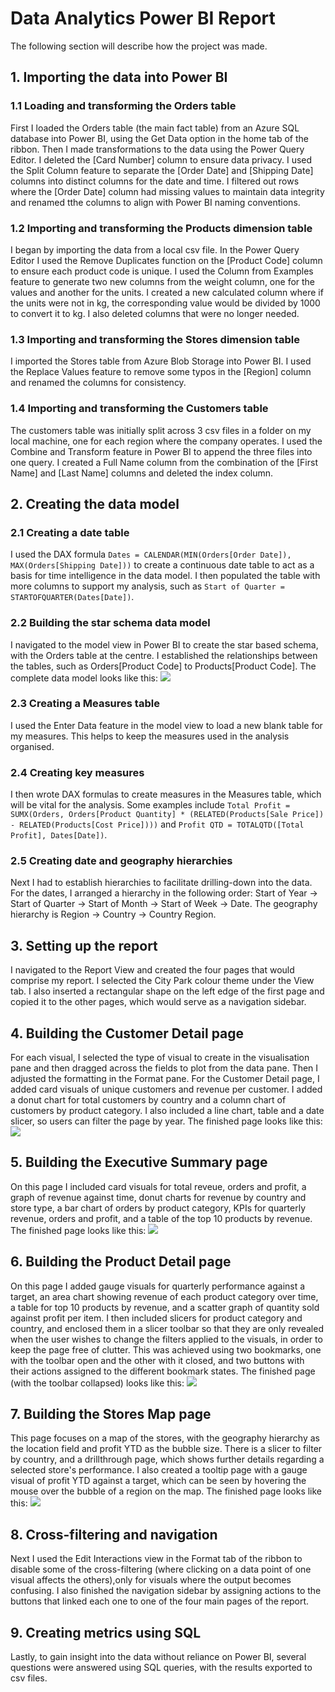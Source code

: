 # Data Analytics Power BI Report

The following section will describe how the project was made.
## 1. Importing the data into Power BI
### 1.1 Loading and transforming the Orders table
First I loaded the Orders table (the main fact table) from an Azure SQL database into Power BI, using the Get Data option in the home tab of the ribbon. Then I made transformations to the data using the Power Query Editor. I deleted the [Card Number] column to ensure data privacy. I used the Split Column feature to separate the [Order Date] and [Shipping Date] columns into distinct columns for the date and time. I filtered out rows where the [Order Date] column had missing values to maintain data integrity and renamed tthe columns to align with Power BI naming conventions.
### 1.2 Importing and transforming the Products dimension table
I began by importing the data from a local csv file. In the Power Query Editor I used the Remove Duplicates function on the [Product Code] column to ensure each product code is unique. I used the Column from Examples feature to generate two new columns from the weight column, one for the values and another for the units. I created a new calculated column where if the units were not in kg, the corresponding value would be divided by 1000 to convert it to kg. I also deleted columns that were no longer needed.
### 1.3 Importing and transforming the Stores dimension table
I imported the Stores table from Azure Blob Storage into Power BI. I used the Replace Values feature to remove some typos in the [Region] column and renamed the columns for consistency.
### 1.4 Importing and transforming the Customers table
The customers table was initially split across 3 csv files in a folder on my local machine, one for each region where the company operates. I used the Combine and Transform feature in Power BI to append the three files into one query. I created a Full Name column from the combination of the [First Name] and [Last Name] columns and deleted the index column.
## 2. Creating the data model
### 2.1 Creating a date table
I used the DAX formula `Dates = CALENDAR(MIN(Orders[Order Date]), MAX(Orders[Shipping Date]))` to create a continuous date table to act as a basis for time intelligence in the data model. I then populated the table with more columns to support my analysis, such as `Start of Quarter = STARTOFQUARTER(Dates[Date])`.
### 2.2 Building the star schema data model
I navigated to the model view in Power BI to create the star based schema, with the Orders table at the centre. I established the relationships between the tables, such as Orders[Product Code] to Products[Product Code]. The complete data model looks like this:
![](data_model.png)
### 2.3 Creating a Measures table
I used the Enter Data feature in the model view to load a new blank table for my measures. This helps to keep the measures used in the analysis organised.
### 2.4 Creating key measures
I then wrote DAX formulas to create measures in the Measures table, which will be vital for the analysis. Some examples include `Total Profit = SUMX(Orders, Orders[Product Quantity] * (RELATED(Products[Sale Price]) - RELATED(Products[Cost Price])))` and `Profit QTD = TOTALQTD([Total Profit], Dates[Date])`.
### 2.5 Creating date and geography hierarchies
Next I had to establish hierarchies to facilitate drilling-down into the data. For the dates, I arranged a hierarchy in the following order: Start of Year -> Start of Quarter -> Start of Month -> Start of Week -> Date. The geography hierarchy is Region -> Country -> Country Region.
## 3. Setting up the report
I navigated to the Report View and created the four pages that would comprise my report. I selected the City Park colour theme under the View tab. I also inserted a rectangular shape on the left edge of the first page and copied it to the other pages, which would serve as a navigation sidebar.
## 4. Building the Customer Detail page
For each visual, I selected the type of visual to create in the visualisation pane and then dragged across the fields to plot from the data pane. Then I adjusted the formatting in the Format pane. For the Customer Detail page, I added card visuals of unique customers and revenue per customer. I added a donut chart for total customers by country and a column chart of customers by product category. I also included a line chart, table and a date slicer, so users can filter the page by year. The finished page looks like this:
![](customer_detail_page.png)
## 5. Building the Executive Summary page
On this page I included card visuals for total reveue, orders and profit, a graph of revenue against time, donut charts for revenue by country and store type, a bar chart of orders by product category, KPIs for quarterly revenue, orders and profit, and a table of the top 10 products by revenue. The finished page looks like this:
![](executive_summary_page.png)
## 6. Building the Product Detail page
On this page I added gauge visuals for quarterly performance against a target, an area chart showing revenue of each product category over time, a table for top 10 products by revenue, and a scatter graph of quantity sold against profit per item. I then included slicers for product category and country, and enclosed them in a slicer toolbar so that they are only revealed when the user wishes to change the filters applied to the visuals, in order to keep the page free of clutter. This was achieved using two bookmarks, one with the toolbar open and the other with it closed, and two buttons with their actions assigned to the different bookmark states. The finished page (with the toolbar collapsed) looks like this:
![](product_detail_page.png)
## 7. Building the Stores Map page
This page focuses on a map of the stores, with the geography hierarchy as the location field and profit YTD as the bubble size. There is a slicer to filter by country, and a drillthrough page, which shows further details regarding a selected store's performance. I also created a tooltip page with a gauge visual of profit YTD against a target, which can be seen by hovering the mouse over the bubble of a region on the map. The finished page looks like this:
![](stores_map_page.png)
## 8. Cross-filtering and navigation
Next I used the Edit Interactions view in the Format tab of the ribbon to disable some of the cross-filtering (where clicking on a data point of one visual affects the others),only for visuals where the output becomes confusing. I also finished the navigation sidebar by assigning actions to the buttons that linked each one to one of the four main pages of the report.
## 9. Creating metrics using SQL
Lastly, to gain insight into the data without reliance on Power BI, several questions were answered using SQL queries, with the results exported to csv files.